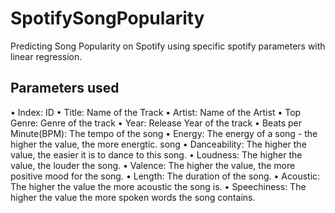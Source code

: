 # SpotifySongPopularity
Predicting Song Popularity on Spotify using specific spotify parameters with linear regression.
## Parameters used
• Index: ID
• Title: Name of the Track
• Artist: Name of the Artist
• Top Genre: Genre of the track
• Year: Release Year of the track
• Beats per Minute(BPM): The tempo of the song
• Energy: The energy of a song - the higher the value, the more energtic. song
• Danceability: The higher the value, the easier it is to dance to this song.
• Loudness: The higher the value, the louder the song.
• Valence: The higher the value, the more positive mood for the song.
• Length: The duration of the song.
• Acoustic: The higher the value the more acoustic the song is.
• Speechiness: The higher the value the more spoken words the song contains.
